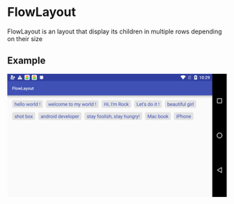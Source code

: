 # FlowLayout
FlowLayout is an layout that display its children in multiple rows depending on their size  
## Example
![](device-2016-07-03-222937.png)
